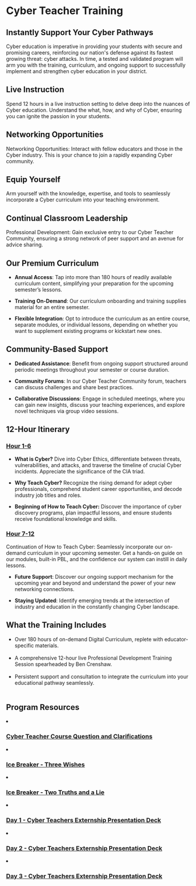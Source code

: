 <h1>Cyber Teacher Training</h1>



<h2>Instantly Support Your Cyber Pathways</h2>
<p1>Cyber education is imperative in providing your students with secure and promising careers, reinforcing our nation's defense against its fastest growing threat: cyber attacks. In time, a tested and validated program will arm you with the training, curriculum, and ongoing support to successfully implement and strengthen cyber education in your district.</p1><br>

<h2>Live Instruction</h2>
<p1>Spend 12 hours in a live instruction setting to delve deep into the nuances of Cyber education. Understand the what, how, and why of Cyber, ensuring you can ignite the passion in your students.</p1><br>

<h2>Networking Opportunities</h2>
<p1>Networking Opportunities: Interact with fellow educators and those in the Cyber industry. This is your chance to join a rapidly expanding Cyber community.</p1> <br>

<h2>Equip Yourself</h2>
<p1>Arm yourself with the knowledge, expertise, and tools to seamlessly incorporate a Cyber curriculum into your teaching environment.</p1><br>

<h2>Continual Classroom Leadership</h2>
<p1>Professional Development: Gain exclusive entry to our Cyber Teacher Community, ensuring a strong network of peer support and an avenue for advice sharing.</p1><br>

<h2>Our Premium Curriculum</h2>
<ul>
 <li>
  
  **Annual Access**: Tap into more than 180 hours of readily available curriculum content, simplifying your preparation for the upcoming semester’s lessons.</li>
 <li>
  
   **Training On-Demand**: Our curriculum onboarding and training supplies material for an entire semester.</li>
 <li>
   
   **Flexible Integration**: Opt to introduce the curriculum as an entire course, separate modules, or individual lessons, depending on whether you want to supplement existing programs or kickstart new ones.</li>
</ul>


<h2>Community-Based Support</h2>
<ul>
<li>
  
  **Dedicated Assistance**: Benefit from ongoing support structured around periodic meetings throughout your semester or course duration.</li>
<li>
  
  **Community Forums**: In our Cyber Teacher Community forum, teachers can discuss challenges and share best practices.</li>
<li>
  
  **Collaborative Discussions**: Engage in scheduled meetings, where you can gain new insights, discuss your teaching experiences, and explore novel techniques via group video sessions.</li>
  
</ul>

<h2>12-Hour Itinerary</h2>

<h3><ins> Hour 1-6</ins></h3>
<p1>
<ul>
<li>
  
  **What is Cyber?** Dive into Cyber Ethics, differentiate between threats, vulnerabilities, and attacks, and traverse the timeline of crucial Cyber incidents. Appreciate the significance of the CIA triad.</li>

<li>
  
  **Why Teach Cyber?** Recognize the rising demand for adept cyber professionals, comprehend student career opportunities, and decode industry job titles and roles.</li>

<li>
  
  **Beginning of How to Teach Cyber:** Discover the importance of cyber discovery programs, plan impactful lessons, and ensure students receive foundational knowledge and skills.
</p1> </li> </ul>

<h3><ins>Hour 7-12</ins></h3>
<p1>Continuation of How to Teach Cyber: Seamlessly incorporate our on-demand curriculum in your upcoming semester. Get a hands-on guide on our modules, built-in PBL, and the confidence our system can instill in daily lessons.</p1><br>

<ul>
<li>
  
  **Future Support**: Discover our ongoing support mechanism for the upcoming year and beyond and understand the power of your new networking connections.</li>
<li>
  
  **Staying Updated**: Identify emerging trends at the intersection of industry and education in the constantly changing Cyber landscape.</li>
</ul>


<h2>What the Training Includes</h2>

<ul>
<li>Over 180 hours of on-demand Digital Curriculum, replete with educator-specific materials.</li><br>

<li>A comprehensive 12-hour live Professional Development Training Session spearheaded by Ben Crenshaw.</li><br>

<li>Persistent support and consultation to integrate the curriculum into your educational pathway seamlessly.</li><br>

</ul>


<h2> Program Resources</h2>

<li><h3><a href="https://docs.google.com/document/d/1vEkg3qduKZIfwHZ8Kt-db_NYFIdtCLwS/edit?usp=sharing&ouid=110228847857413878764&rtpof=true&sd=true">Cyber Teacher Course Question and Clarifications</a></h3></li>
<li><h3><a href="https://drive.google.com/file/d/1L1tZ0L5JKLdmxPPBG3ezH0xVxEWEWOh2/view?usp=sharing">Ice Breaker - Three Wishes</a></h3></li>
<li><h3><a href="https://drive.google.com/file/d/1THicH_SXJll7RYWQNAaACo7jUFTVCG03/view?usp=sharing">Ice Breaker - Two Truths and a Lie</a></h3></li>
<li><h3><a href="https://docs.google.com/presentation/d/1x78va9DeFV8yH2Eb6kYQT_KLm335Rb7x/edit?usp=sharing&ouid=110228847857413878764&rtpof=true&sd=true">Day 1 - Cyber Teachers Externship Presentation Deck</a></h3></li>
<li><h3><a href="https://docs.google.com/presentation/d/14v-ZQVpcIBnu9QCT3l7vk58Zc8-ehY__/edit?usp=sharing&ouid=110228847857413878764&rtpof=true&sd=true">Day 2 - Cyber Teachers Externship Presentation Deck</a></h3></li>
<li><h3><a href="https://docs.google.com/presentation/d/1MOO-fELCooaPSUZaY0XN7ktBSZXnthfP/edit?usp=sharing&ouid=110228847857413878764&rtpof=true&sd=true">Day 3 - Cyber Teachers Externship Presentation Deck</a></h3></li>

